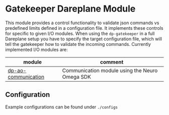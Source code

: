 # Gatekeeper Dareplane Module
This module provides a control functionality to validate json commands vs predefined limits defined in a configuration file.
It implements these controls for specific to given I/O modules. When using the `dp-gatekeeper` in a full Dareplane setup you have to specify the target configuration file, which will tell the gatekeeper how to validate the incoming commands.
Currently implemented I/O modules are:


| module | comment |
|--------|---------|
| [dp-ao-communication](https://github.com/bsdlab/dp-ao-communication)| Communication module using the Neuro Omega SDK|


## Configuration
Example configurations can be found under `./configs`
